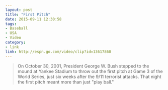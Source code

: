 ```yaml
---
layout: post
title: "First Pitch"
date: 2015-09-11 12:30:58
tags:
- Baseball
- USA
- Video
category:
- link
link: http://espn.go.com/video/clip?id=13617860
---
```


> On October 30, 2001, President George W. Bush stepped to the mound at Yankee Stadium to throw out the first pitch at Game 3 of the World Series, just six weeks after the 9/11 terrorist attacks. That night the first pitch meant more than just "play ball."